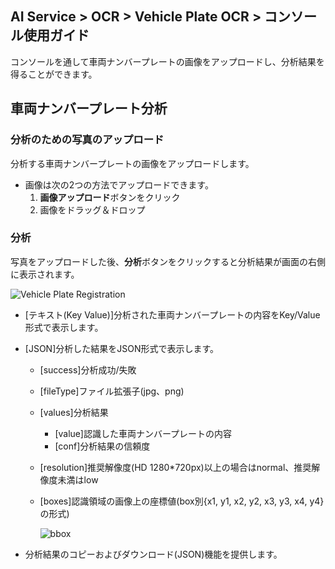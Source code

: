 ## AI Service > OCR > Vehicle Plate OCR > コンソール使用ガイド

コンソールを通して車両ナンバープレートの画像をアップロードし、分析結果を得ることができます。

## 車両ナンバープレート分析


### 分析のための写真のアップロード

分析する車両ナンバープレートの画像をアップロードします。

- 画像は次の2つの方法でアップロードできます。
    1. **画像アップロード**ボタンをクリック
    2. 画像をドラッグ＆ドロップ

### 分析

写真をアップロードした後、**分析**ボタンをクリックすると分析結果が画面の右側に表示されます。

![Vehicle Plate Registration](http://static.toastoven.net/prod_carplate_ocr/VehiclePlateOCR_console_ja.png)

* [テキスト(Key Value)]分析された車両ナンバープレートの内容をKey/Value形式で表示します。
* [JSON]分析した結果をJSON形式で表示します。
    * [success]分析成功/失敗
    * [fileType]ファイル拡張子(jpg、png)
    * [values]分析結果
        * [value]認識した車両ナンバープレートの内容
        * [conf]分析結果の信頼度
    * [resolution]推奨解像度(HD 1280*720px)以上の場合はnormal、推奨解像度未満はlow
    * [boxes]認識領域の画像上の座標値(box別{x1, y1, x2, y2, x3, y3, x4, y4}の形式)
    
        ![bbox](http://static.toastoven.net/prod_ocr/bbox.png)
    
* 分析結果のコピーおよびダウンロード(JSON)機能を提供します。 
